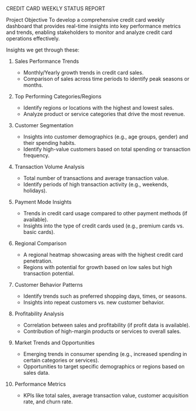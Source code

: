 CREDIT CARD WEEKLY STATUS REPORT

Project Objective
To develop a comprehensive credit card weekly dashboard that provides real-time insights into key performance metrics and trends, enabling stakeholders to monitor and analyze credit card operations effectively.

Insights we get through these:

1. Sales Performance Trends  
   - Monthly/Yearly growth trends in credit card sales.  
   - Comparison of sales across time periods to identify peak seasons or months.  

2. Top Performing Categories/Regions  
   - Identify regions or locations with the highest and lowest sales.  
   - Analyze product or service categories that drive the most revenue.  

3. Customer Segmentation  
   - Insights into customer demographics (e.g., age groups, gender) and their spending habits.  
   - Identify high-value customers based on total spending or transaction frequency.  

4. Transaction Volume Analysis  
   - Total number of transactions and average transaction value.  
   - Identify periods of high transaction activity (e.g., weekends, holidays).  

5. Payment Mode Insights  
   - Trends in credit card usage compared to other payment methods (if available).  
   - Insights into the type of credit cards used (e.g., premium cards vs. basic cards).  

6. Regional Comparison  
   - A regional heatmap showcasing areas with the highest credit card penetration.  
   - Regions with potential for growth based on low sales but high transaction potential.  

7. Customer Behavior Patterns  
   - Identify trends such as preferred shopping days, times, or seasons.  
   - Insights into repeat customers vs. new customer behavior.  

8. Profitability Analysis  
   - Correlation between sales and profitability (if profit data is available).  
   - Contribution of high-margin products or services to overall sales.  

9. Market Trends and Opportunities
   - Emerging trends in consumer spending (e.g., increased spending in certain categories or services).  
   - Opportunities to target specific demographics or regions based on sales data.  

10. Performance Metrics  
    - KPIs like total sales, average transaction value, customer acquisition rate, and churn rate.  

